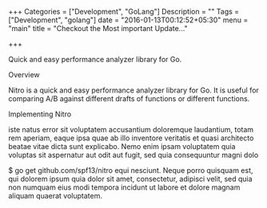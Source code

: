+++
Categories = ["Development", "GoLang"]
Description = ""
Tags = ["Development", "golang"]
date = "2016-01-13T00:12:52+05:30"
menu = "main"
title = "Checkout the Most important Update..."

+++


Quick and easy performance analyzer library for Go.

Overview

Nitro is a quick and easy performance analyzer library for Go. It is useful for comparing A/B against different drafts of functions or different functions.

Implementing Nitro

iste natus error sit voluptatem accusantium doloremque laudantium, totam rem aperiam, eaque ipsa quae ab illo inventore veritatis et quasi architecto beatae vitae dicta sunt explicabo. Nemo enim ipsam voluptatem quia voluptas sit aspernatur aut odit aut fugit, sed quia consequuntur magni dolo

$ go get github.com/spf13/nitro
equi nesciunt. Neque porro quisquam est, qui dolorem ipsum quia dolor sit amet, consectetur, adipisci velit, sed quia non numquam eius modi tempora incidunt ut labore et dolore magnam aliquam quaerat voluptatem.